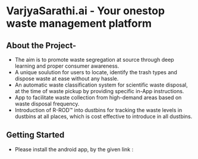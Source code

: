 # VarjyaSarathi.ai - Your onestop waste management platform

## About the Project-
- The aim is to promote waste segregation at source through deep learning and proper consumer awareness. 
- A unique soulution for users to locate, identify the trash types and dispose waste at ease without any hassle. 
- An automatic waste classification system for scientific waste disposal, at the time of waste pickup by providing specific in-App instructions.  <br>
- App to facilitate waste collection from high-demand areas based on waste disposal frequency.
- Introduction of R-ROD™ into dustbins for tracking the waste levels in dustbins at all places, which is cost effective to introduce in all dustbins.

## Getting Started
- Please install the android app, by the given link :


